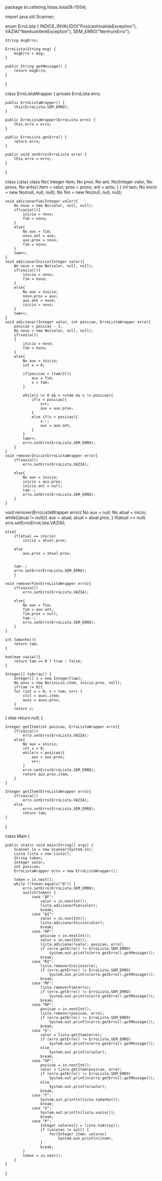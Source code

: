 
package br.cefetmg.listas.lista09.r1004;

import java.util.Scanner;

enum ErroLista {
    INDICE_INVALIDO("PosicaoInvalidaException"),
    VAZIA("NenhumItemException"),
    SEM_ERRO("NenhumErro");
    
    String msgErro;
    
    ErroLista(String msg) {
        msgErro = msg;
    }
    
    public String getMessage() {
        return msgErro;
    }
}

class ErroListaWrapper {
    private ErroLista erro;
    
    public ErroListaWrapper() {
        this(ErroLista.SEM_ERRO);
    }
    
    public ErroListaWrapper(ErroLista erro) {
        this.erro = erro;
    }

    public ErroLista getErro() {
        return erro;
    }

    public void setErro(ErroLista erro) {
        this.erro = erro;
    }
}

class Lista{
    class No{
        Integer item;
        No prox;
        No ant;
        No(Integer valor, No proxs, No ants){
            item = valor;
            prox = proxs;
            ant = ants;
        }
    }
    int tam;
    No inicio = new No(null, null, null);
    No fim = new No(null, null, null);

    void adicionarFim(Integer valor){
        No novo = new No(valor, null, null);
        if(vazia()){
            inicio = novo;
            fim = novo;
        }
        else{
            No aux = fim;
            novo.ant = aux;
            aux.prox = novo;
            fim = novo; 
        }
        tam++;
    }
    void adicionarInicio(Integer valor){
        No novo = new No(valor, null, null);
        if(vazia()){
            inicio = novo;
            fim = novo;
        }
        else{
            No aux = inicio;
            novo.prox = aux;
            aux.ant = novo;
            inicio = novo;
        }
        tam++;
    }
    void adicionar(Integer valor, int posicao, ErroListaWrapper erro){
        posicao = posicao - 1;
        No novo = new No(valor, null, null);
        if(vazia())
        {
            inicio = novo;
            fim = novo;
        }
        else{
            No aux = inicio;
            int x = 0;

            if(posicao < (tam/2)){
                aux = fim;
                x = tam;
            }

            while(x >= 0 && x <=tam && x != posicao){
                if(x < posicao){
                    x++;
                    aux = aux.prox;
                }
                else if(x > posicao){
                    x--;
                    aux = aux.ant;
                }
            }
            tam++;
            erro.setErro(ErroLista.SEM_ERRO);
        }
    }
    void removerInicio(ErroListaWrapper erro){
        if(vazia())
            erro.setErro(ErroLista.VAZIA);

        else{
            No aux = inicio;
	        inicio = aux.prox;
	        inicio.ant = null;
	        tam--;
            erro.setErro(ErroLista.SEM_ERRO);
        }
    }
void remover(ErroListaWrapper erro){
            No aux = null;
            No atual = inicio;
            while((atual != null)){ 
                aux = atual;
                atual = atual.prox;
    }
        if(atual == null)
            erro.setErro(ErroLista.VAZIA);
    
    else{
        if(atual == inicio)
            inicio = atual.prox;
        
        else
            aux.prox = atual.prox;
        

        tam--;
        erro.setErro(ErroLista.SEM_ERRO);
        } 
        
    void removerFim(ErroListaWrapper erro){
        if(vazia())
            erro.setErro(ErroLista.VAZIA);

        else{
            No aux = fim;
	        fim = aux.ant;
	        fim.prox = null;
	        tam--;
            erro.setErro(ErroLista.SEM_ERRO);
        }
    }

    int tamanho(){
        return tam;
    }

    boolean vazia(){
        return tam == 0 ? true : false;
    }

    Integer[] toArray() {
        Integer[] v = new Integer[tam];
        No auxs = new No(inicio.item, inicio.prox, null);
        if(tam != 0){
        for (int x = 0; x < tam; x++) {
            v[x] = auxs.item;
            auxs = auxs.prox;
        }
        return v;
}
        else
            return null;
    }

    Integer getItem(int posicao, ErroListaWrapper erro){
        if(vazia())
            erro.setErro(ErroLista.VAZIA);
        else{
            No aux = inicio;
            int x = 0;
            while(x < posicao){
                aux = aux.prox;
                x++;
            }
            erro.setErro(ErroLista.SEM_ERRO);
            return aux.prox.item;
        }
    }

    Integer getItem(ErroListaWrapper erro){
        if(vazia())
            erro.setErro(ErroLista.VAZIA);
        else 
            erro.setErro(ErroLista.SEM_ERRO);
            return tam;
    }

}

class Main {

    public static void main(String[] args) {
        Scanner in = new Scanner(System.in);
        Lista lista = new Lista();
        String token;
        Integer valor;
        int posicao;
        ErroListaWrapper erro = new ErroListaWrapper();
        
        token = in.next();
        while (!token.equals("Q")) {
            erro.setErro(ErroLista.SEM_ERRO);
            switch(token) {
                case "AF":
                    valor = in.nextInt();
                    lista.adicionarFim(valor);
                    break;
                case "AI":
                    valor = in.nextInt();
                    lista.adicionarInicio(valor);
                    break;                    
                case "AP":
                    posicao = in.nextInt();
                    valor = in.nextInt();
                    lista.adicionar(valor, posicao, erro);
                    if (erro.getErro() != ErroLista.SEM_ERRO)
                        System.out.println(erro.getErro().getMessage());
                    break;          
                case "RI":
                    lista.removerInicio(erro);
                    if (erro.getErro() != ErroLista.SEM_ERRO)
                        System.out.println(erro.getErro().getMessage());
                    break;
                case "RF":
                    lista.removerFim(erro);
                    if (erro.getErro() != ErroLista.SEM_ERRO)
                        System.out.println(erro.getErro().getMessage());
                    break;
                case "RP":                    
                    posicao = in.nextInt();
                    lista.remover(posicao, erro);
                    if (erro.getErro() != ErroLista.SEM_ERRO)
                        System.out.println(erro.getErro().getMessage());
                    break;
                case "G":
                    valor = lista.getItem(erro);
                    if (erro.getErro() != ErroLista.SEM_ERRO)
                        System.out.println(erro.getErro().getMessage());
                    else
                        System.out.println(valor);
                    break;
                case "GP":
                    posicao = in.nextInt();
                    valor = lista.getItem(posicao, erro);
                    if (erro.getErro() != ErroLista.SEM_ERRO)
                        System.out.println(erro.getErro().getMessage());
                    else
                        System.out.println(valor);
                    break;
                case "T":
                    System.out.println(lista.tamanho());
                    break;
                case "V":
                    System.out.println(lista.vazia());
                    break;
                case "P":
                    Integer valores[] = lista.toArray();
                    if (valores != null) {
                        for(Integer item: valores)
                            System.out.println(item);
                    }
                    break;
            }
            token = in.next();
        }   
    }
}

